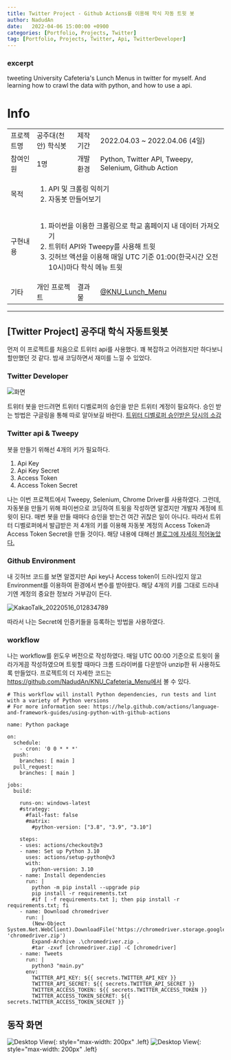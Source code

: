 ```yaml
---
title: Twitter Project - Github Actions를 이용해 학식 자동 트윗 봇
author: NadudAn
date:   2022-04-06 15:00:00 +0900
categories: [Portfolio, Projects, Twitter]
tag: [Portfolio, Projects, Twitter, Api, TwitterDeveloper]
---
```


### excerpt

tweeting University Cafeteria's Lunch Menus in twitter for myself. And learning how to crawl the data with python, and how to use a api.


# Info

<table> 
  <tr>
    <td>프로젝트명</td>
    <td>공주대(천안) 학식봇</td>
    <td>제작기간</td>
    <td>2022.04.03 ~ 2022.04.06 (4일)</td>
  </tr>
  <tr>
    <td>참여인원</td>
    <td>1명</td>
    <td>개발환경</td>
    <td>Python, Twitter API, Tweepy, Selenium, Github Action</td>
  </tr>
  <tr rowspan = 2>
    <td>목적</td>
    <td colspan = 3>
      <ol>
        <li>API 및 크롤링 익히기</li>
        <li>자동봇 만들어보기</li>
      </ol>
    </td>
  </tr>
  <tr rowspan = 6>
    <td>구현내용</td>
    <td colspan = 3>
      <ol>
        <li>파이썬을 이용한 크롤링으로 학교 홈페이지 내 데이터 가져오기</li>
        <li>트위터 API와 Tweepy를 사용해 트윗</li>
        <li>깃허브 액션을 이용해 매일 UTC 기준 01:00(한국시간 오전 10시)마다 학식 메뉴 트윗</li>
      </ol>
    </td>
  </tr>
  <tr>
    <td>기타</td>
    <td>개인 프로젝트</td>
    <td>결과물</td>
    <td><a href='https://twitter.com/KNU_Lunch_Menu'>@KNU_Lunch_Menu</a></td>
  </tr>
</table>

<hr>

## [Twitter Project] 공주대 학식 자동트윗봇

먼저 이 프로젝트를 처음으로 트위터 api를 사용했다. 꽤 복잡하고 어려웠지만 하다보니 할만했던 것 같다. 밤새 코딩하면서 재미를 느낄 수 있었다.

### Twitter Developer

![화면](https://user-images.githubusercontent.com/84761609/168482702-14d92f29-ca96-457a-bb7b-4023352aa565.png)

트위터 봇을 만드려면 트위터 디벨로퍼의 승인을 받은 트위터 계정이 필요하다. 승인 받는 방법은 구글링을 통해 따로 알아보길 바란다.
[트위터 디벨로퍼 승인받은 당시의 소감](https://blog.naver.com/dsd932/222690657076)

### Twitter api & Tweepy
봇을 만들기 위해선 4개의 키가 필요하다.

1. Api Key
2. Api Key Secret
3. Access Token
4. Access Token Secret

나는 이번 프로젝트에서 Tweepy, Selenium, Chrome Driver를 사용하였다. 
그런데, 자동봇을 만들기 위해 파이썬으로 코딩하여 트윗을 작성하면 알겠지만 개발자 계정에 트윗이 된다.
매번 봇을 만들 때마다 승인을 받는건 여간 귀찮은 일이 아니다. 따라서 트위터 디벨로퍼에서 발급받은
저 4개의 키를 이용해 자동봇 계정의 Access Token과 Access Token Secret을 만들 것이다.
해당 내용에 대해선 [블로그에 자세히 적어놓았다.](https://nadudan.github.io/TwitterApi-AccessToken-Error/)

### Github Environment

내 깃허브 코드를 보면 알겠지만 Api key나 Access token이 드러나있지 않고 Environment를 이용하여 환경에서 변수를 받아왔다.
해당 4개의 키를 그대로 드러내기엔 계정의 중요한 정보라 거부감이 든다.

![KakaoTalk_20220516_012834789](https://user-images.githubusercontent.com/84761609/168483328-d776383c-05af-4d2e-80a1-60db872f345b.png)

따라서 나는 Secret에 인증키들을 등록하는 방법을 사용하였다.

### workflow

나는 workflow를 윈도우 버전으로 작성하였다. 매일 UTC 00:00 기준으로 트윗이 올라가게끔 작성하였으며 트윗할 때마다 크롬 드라이버를 다운받아 unzip한 뒤 사용하도록 만들었다.
프로젝트의 더 자세한 코드는 https://github.com/NadudAn/KNU_Cafeteria_Menu에서 볼 수 있다.

```workflow
# This workflow will install Python dependencies, run tests and lint with a variety of Python versions
# For more information see: https://help.github.com/actions/language-and-framework-guides/using-python-with-github-actions

name: Python package

on:
  schedule: 
    - cron: '0 0 * * *'
  push:
    branches: [ main ]
  pull_request:
    branches: [ main ]

jobs:
  build:

    runs-on: windows-latest
    #strategy:
      #fail-fast: false
      #matrix:
        #python-version: ["3.8", "3.9", "3.10"]

    steps:
    - uses: actions/checkout@v3
    - name: Set up Python 3.10
      uses: actions/setup-python@v3
      with:
        python-version: 3.10
    - name: Install dependencies
      run: |
        python -m pip install --upgrade pip
        pip install -r requirements.txt
        #if [ -f requirements.txt ]; then pip install -r requirements.txt; fi
    - name: Download chromedriver
      run: |
        (New-Object System.Net.WebClient).DownloadFile('https://chromedriver.storage.googleapis.com/100.0.4896.60/chromedriver_win32.zip', 'chromedriver.zip')
        Expand-Archive .\chromedriver.zip .
        #tar -zxvf [chromedriver.zip] -C [chromedriver]
    - name: Tweets
      run: |
        python3 "main.py"
      env:
        TWITTER_API_KEY: ${{ secrets.TWITTER_API_KEY }}
        TWITTER_API_SECRET: ${{ secrets.TWITTER_API_SECRET }}
        TWITTER_ACCESS_TOKEN: ${{ secrets.TWITTER_ACCESS_TOKEN }}
        TWITTER_ACCESS_TOKEN_SECRET: ${{ secrets.TWITTER_ACCESS_TOKEN_SECRET }}
```

## 동작 화면

![Desktop View]("https://user-images.githubusercontent.com/84761609/168483987-c0f0af12-ef92-4ae1-806e-0fdedd2bd78e.jpg"){: style="max-width: 200px" .left}
![Desktop View]("https://user-images.githubusercontent.com/84761609/168483989-9f98ecbb-21c4-4162-8671-525d17d639b6.jpg){: style="max-width: 200px" .left}

